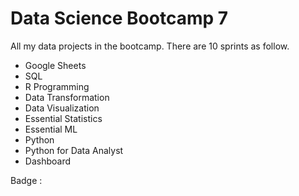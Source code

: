 # Data Science Bootcamp 7
All my data projects in the bootcamp. There are 10 sprints as follow.

- Google Sheets
- SQL
- R Programming
- Data Transformation
- Data Visualization
- Essential Statistics
- Essential ML
- Python
- Python for Data Analyst
- Dashboard

Badge : 
